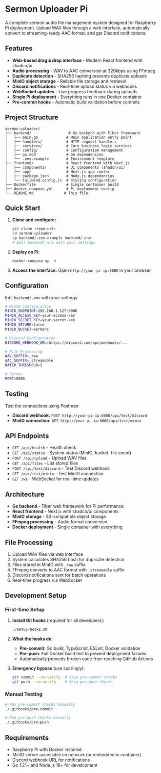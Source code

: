 # Sermon Uploader Pi

A complete sermon audio file management system designed for Raspberry Pi deployment. Upload WAV files through a web interface, automatically convert to streaming-ready AAC format, and get Discord notifications.

## Features

- **Web-based drag & drop interface** - Modern React frontend with shadcn/ui
- **Audio processing** - WAV to AAC conversion at 320kbps using FFmpeg  
- **Duplicate detection** - SHA256 hashing prevents duplicate uploads
- **MinIO object storage** - Reliable file storage and retrieval
- **Discord notifications** - Real-time upload status via webhooks
- **WebSocket updates** - Live progress feedback during uploads
- **Single Pi deployment** - Everything runs in one Docker container
- **Pre-commit hooks** - Automatic build validation before commits

## Project Structure

```
sermon-uploader/
├── backend/                 # Go backend with Fiber framework
│   ├── main.go             # Main application entry point
│   ├── handlers/           # HTTP request handlers
│   ├── services/           # Core business logic services
│   ├── config/             # Configuration management
│   ├── go.mod              # Go dependencies
│   └── .env.example        # Environment template
├── frontend/               # React frontend with Next.js
│   ├── components/         # UI components (shadcn/ui)
│   ├── app/                # Next.js app router
│   ├── package.json        # Node.js dependencies
│   └── tailwind.config.js  # Styling configuration
├── Dockerfile              # Single container build
├── docker-compose.yml      # Pi deployment config
└── README.md              # This file
```

## Quick Start

1. **Clone and configure:**
   ```bash
   git clone <repo-url>
   cd sermon-uploader
   cp backend/.env.example backend/.env
   # Edit backend/.env with your settings
   ```

2. **Deploy on Pi:**
   ```bash
   docker-compose up -d
   ```

3. **Access the interface:**
   Open `http://your-pi-ip:8000` in your browser

## Configuration

Edit `backend/.env` with your settings:

```bash
# MinIO Configuration
MINIO_ENDPOINT=192.168.1.127:9000
MINIO_ACCESS_KEY=your-access-key
MINIO_SECRET_KEY=your-secret-key
MINIO_SECURE=false
MINIO_BUCKET=sermons

# Discord Configuration  
DISCORD_WEBHOOK_URL=https://discord.com/api/webhooks/...

# File Processing
WAV_SUFFIX=_raw
AAC_SUFFIX=_streamable
BATCH_THRESHOLD=2

# Server
PORT=8000
```

## Testing

Test the connections using Postman:

- **Discord webhook:** `POST http://your-pi-ip:8000/api/test/discord`
- **MinIO connection:** `GET http://your-pi-ip:8000/api/test/minio`

## API Endpoints

- `GET /api/health` - Health check
- `GET /api/status` - System status (MinIO, bucket, file count)
- `POST /api/upload` - Upload WAV files
- `GET /api/files` - List stored files
- `POST /api/test/discord` - Test Discord webhook
- `GET /api/test/minio` - Test MinIO connection
- `GET /ws` - WebSocket for real-time updates

## Architecture

- **Go backend** - Fiber web framework for Pi performance
- **React frontend** - Next.js with shadcn/ui components  
- **MinIO storage** - S3-compatible object storage
- **FFmpeg processing** - Audio format conversion
- **Docker deployment** - Single container with everything

## File Processing

1. Upload WAV files via web interface
2. System calculates SHA256 hash for duplicate detection
3. Files stored in MinIO with `_raw` suffix
4. FFmpeg converts to AAC format with `_streamable` suffix
5. Discord notifications sent for batch operations
6. Real-time progress via WebSocket

## Development Setup

### First-time Setup

1. **Install Git hooks** (required for all developers):
   ```bash
   ./setup-hooks.sh
   ```

2. **What the hooks do**:
   - **Pre-commit**: Go build, TypeScript, ESLint, Docker validation
   - **Pre-push**: Full Docker build test to prevent deployment failures
   - Automatically prevents broken code from reaching GitHub Actions

3. **Emergency bypass** (use sparingly):
   ```bash
   git commit --no-verify  # Skip pre-commit checks
   git push --no-verify    # Skip pre-push checks
   ```

### Manual Testing
```bash
# Run pre-commit checks manually
./.githooks/pre-commit

# Run pre-push checks manually  
./.githooks/pre-push
```

## Requirements

- Raspberry Pi with Docker installed
- MinIO server accessible on network (or embedded in container)
- Discord webhook URL for notifications
- Go 1.21+ and Node.js 18+ for development

